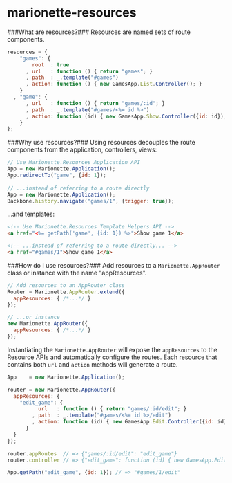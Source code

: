marionette-resources
====================

###What are resources?###
Resources are named sets of route components.

```js
resources = {
    "games": {
        root  : true
      , url   : function () { return "games"; }
      , path  : _.template("#games")
      , action: function () { new GamesApp.List.Controller(); }
    }
  , "game": {
      , url   : function () { return "games/:id"; }
      , path  : _.template("#games/<%= id %>")
      , action: function (id) { new GamesApp.Show.Controller({id: id}); }
    }
};
```

###Why use resources?###
Using resources decouples the route components from the application, controllers, views:

```js
// Use Marionette.Resources Application API
App = new Marionette.Application();
App.redirectTo("game", {id: 1});
    
// ...instead of referring to a route directly
App = new Marionette.Application();
Backbone.history.navigate("games/1", {trigger: true});
```
...and templates:

```html
<!-- Use Marionette.Resources Template Helpers API -->
<a href="<%= getPath('game', {id: 1}) %>">Show game 1</a>

<!-- ...instead of referring to a route directly... -->
<a href="#games/1">Show game 1</a>
```

###How do I use resources?###
Add resources to a `Marionette.AppRouter` class or instance with the name "appResources".

```js
// Add resources to an AppRouter class
Router = Marionette.AppRouter.extend({
  appResources: { /*...*/ }
});

// ...or instance
new Marionette.AppRouter({
  appResources: { /*...*/ }
});

```

Instantiating the `Marionette.AppRouter` will expose the `appResources` to the Resource APIs and automatically configure the routes. Each resource that contains both `url` and `action` methods will generate a route.

```js
App    = new Marionette.Application();

router = new Marionette.AppRouter({
  appResources: {
    "edit_game": {
          url   : function () { return "games/:id/edit"; }
        , path  : _.template("#games/<%= id %>/edit")
        , action: function (id) { new GamesApp.Edit.Controller({id: id}); }
      }
  }
});

router.appRoutes  // => {"games/:id/edit": "edit_game"}
router.controller // => {"edit_game": function (id) { new GamesApp.Edit.Controller({id: id}); }}

App.getPath("edit_game", {id: 1}); // => "#games/1/edit"
```
